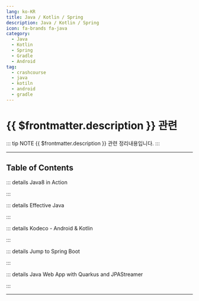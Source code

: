 ```yaml
---
lang: ko-KR
title: Java / Kotlin / Spring
description: Java / Kotlin / Spring
icon: fa-brands fa-java
category:
  - Java 
  - Kotlin
  - Spring
  - Gradle
  - Android
tag: 
  - crashcourse
  - java
  - kotiln
  - android
  - gradle
---
```


# {{ $frontmatter.description }} 관련

::: tip NOTE
{{ $frontmatter.description }} 관련 정리내용입니다.
:::

<ShieldsGroup logos="youtube,openjdk,kotlin,intellijidea,jetbrains"/>

---

## Table of Contents

::: details Java8 in Action

<ToCLocal basePath="/java/java-8-in-action" />

:::

::: details Effective Java

<ToCLocal basePath="/java/effective-java" />

:::

::: details Kodeco - Android & Kotlin

<ToCLocal basePath="/java/kodeco" />

:::

::: details Jump to Spring Boot

<ToCLocal basePath="/java/jump-to-spring-boot" />

:::

::: details Java Web App with Quarkus and JPAStreamer

<ToCLocal basePath="/java/freecodecamp-quarkus-jpastreamer" />

:::

---

<TagLinks />